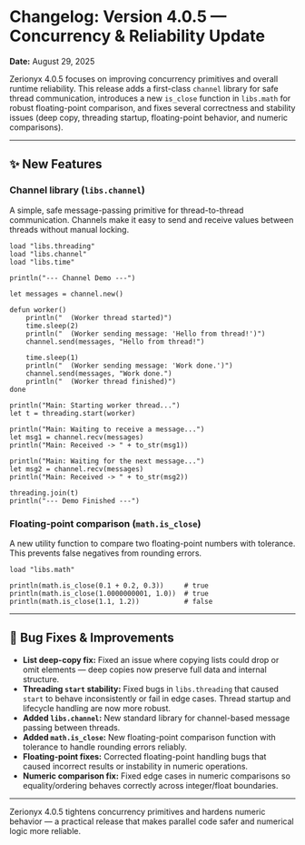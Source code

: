 # Changelog: Version 4.0.5 — **Concurrency & Reliability Update**

**Date:** August 29, 2025

Zerionyx 4.0.5 focuses on improving concurrency primitives and overall runtime reliability. This release adds a first-class `channel` library for safe thread communication, introduces a new `is_close` function in `libs.math` for robust floating-point comparison, and fixes several correctness and stability issues (deep copy, threading startup, floating-point behavior, and numeric comparisons).

---

## ✨ New Features

### Channel library (`libs.channel`)

A simple, safe message-passing primitive for thread-to-thread communication. Channels make it easy to send and receive values between threads without manual locking.

```zyx
load "libs.threading"
load "libs.channel"
load "libs.time"

println("--- Channel Demo ---")

let messages = channel.new()

defun worker()
    println("  (Worker thread started)")
    time.sleep(2)
    println("  (Worker sending message: 'Hello from thread!')")
    channel.send(messages, "Hello from thread!")

    time.sleep(1)
    println("  (Worker sending message: 'Work done.')")
    channel.send(messages, "Work done.")
    println("  (Worker thread finished)")
done

println("Main: Starting worker thread...")
let t = threading.start(worker)

println("Main: Waiting to receive a message...")
let msg1 = channel.recv(messages)
println("Main: Received -> " + to_str(msg1))

println("Main: Waiting for the next message...")
let msg2 = channel.recv(messages)
println("Main: Received -> " + to_str(msg2))

threading.join(t)
println("--- Demo Finished ---")
```

### Floating-point comparison (`math.is_close`)

A new utility function to compare two floating-point numbers with tolerance. This prevents false negatives from rounding errors.

```zyx
load "libs.math"

println(math.is_close(0.1 + 0.2, 0.3))     # true
println(math.is_close(1.0000000001, 1.0))  # true  
println(math.is_close(1.1, 1.2))           # false
```

---

## 🐞 Bug Fixes & Improvements

* **List deep-copy fix:** Fixed an issue where copying lists could drop or omit elements — deep copies now preserve full data and internal structure.
* **Threading `start` stability:** Fixed bugs in `libs.threading` that caused `start` to behave inconsistently or fail in edge cases. Thread startup and lifecycle handling are now more robust.
* **Added `libs.channel`:** New standard library for channel-based message passing between threads.
* **Added `math.is_close`:** New floating-point comparison function with tolerance to handle rounding errors reliably.
* **Floating-point fixes:** Corrected floating-point handling bugs that caused incorrect results or instability in numeric operations.
* **Numeric comparison fix:** Fixed edge cases in numeric comparisons so equality/ordering behaves correctly across integer/float boundaries.

---

Zerionyx 4.0.5 tightens concurrency primitives and hardens numeric behavior — a practical release that makes parallel code safer and numerical logic more reliable.
